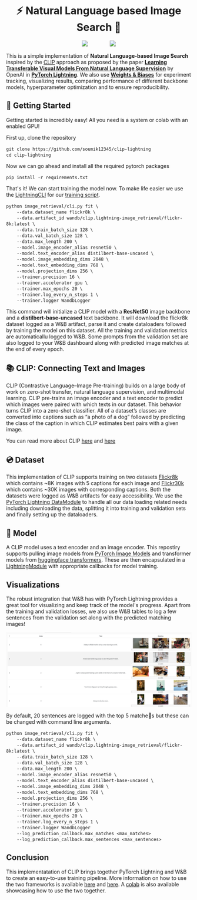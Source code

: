 
# <center>⚡️ Natural Language based Image Search 🐝</center>
<div align="center">
        <img src="https://i.imgur.com/gb6B4ig.png" width="300" /> &nbsp&nbsp&nbsp&nbsp&nbsp&nbsp&nbsp&nbsp&nbsp&nbsp&nbsp&nbsp&nbsp
        <img src="https://camo.githubusercontent.com/e8163d66137a0391b4b9e14f1f8fae8674badbcc0d26cc849815efc751be6a9c/68747470733a2f2f706c2d666c6173682d646174612e73332e616d617a6f6e6177732e636f6d2f6173736574735f6c696768746e696e672f646f63732f696d616765732f6c6f676f732f6c696768746e696e672d61692e706e67" width="300" /> 
</div>

This is a simple implementation of **Natural Language-based Image Search** inspired by the [CLIP](https://openai.com/blog/clip/) approach as proposed by the paper [**Learning Transferable Visual Models From Natural Language Supervision**](https://arxiv.org/abs/2103.00020) by OpenAI in [**PyTorch Lightning**](https://www.pytorchlightning.ai/). We also use [**Weights & Biases**](wandb.ai) for experiment tracking, visualizing results, comparing performance of different backbone models, hyperparameter optimization and to ensure reproducibility.

## 🚀 Getting Started
Getting started is incredibly easy! All you need is a system or colab with an enabled GPU! 

First up, clone the repository
```shell
git clone https://github.com/soumik12345/clip-lightning
cd clip-lightning
```

Now we can go ahead and install all the required pytorch packages

```shell
pip install -r requirements.txt
```

<!-- [Not needed] The script would work without W&B as well but we strongly recommend using it for the best experience. The `wandb` sdk will be installed by the previous command and now you can login to your account.

```shell
wandb login
``` -->

That's it! We can start training the model now. To make life easier we use the [LightningCLI](https://pytorch-lightning.readthedocs.io/en/stable/common/lightning_cli.html) for our [training script](./image_retrieval/cli.py).

```shell
python image_retrieval/cli.py fit \
    --data.dataset_name flickr8k \
    --data.artifact_id wandb/clip.lightning-image_retrieval/flickr-8k:latest \
    --data.train_batch_size 128 \
    --data.val_batch_size 128 \ 
    --data.max_length 200 \
    --model.image_encoder_alias resnet50 \
    --model.text_encoder_alias distilbert-base-uncased \ 
    --model.image_embedding_dims 2048 \
    --model.text_embedding_dims 768 \
    --model.projection_dims 256 \
    --trainer.precision 16 \ 
    --trainer.accelerator gpu \ 
    --trainer.max_epochs 20 \
    --trainer.log_every_n_steps 1 \
    --trainer.logger WandbLogger
```

This command will initialize a CLIP model with a **ResNet50** image backbone and a **distilbert-base-uncased** text backbone. It will download the flickr8k dataset logged as a W&B artifact, parse it and create dataloaders followed by training the model on this dataset. All the training and validation metrics are automaticallu logged to W&B. Some prompts from the validation set are also logged to your W&B dashboard along with predicted image matches at the end of every epoch.

## 📚 CLIP: Connecting Text and Images
CLIP (Contrastive Language–Image Pre-training) builds on a large body of work on zero-shot transfer, natural language supervision, and multimodal learning. CLIP pre-trains an image encoder and a text encoder to predict which images were paired with which texts in our dataset. This behavior turns CLIP into a zero-shot classifier. All of a dataset’s classes are converted into captions such as “a photo of a dog” followed by predicting the class of the caption in which CLIP estimates best pairs with a given image.

You can read more about CLIP [here](https://openai.com/blog/clip/) and [here](https://arxiv.org/abs/2103.00020)

## 💿 Dataset
This implementation of CLIP supports training on two datasets [Flickr8k](https://forms.illinois.edu/sec/1713398) which contains ~8K images with 5 captions for each image and [Flickr30k](https://aclanthology.org/Q14-1006/) which contains ~30K images with corresponding captions. Both the datasets were logged as W&B artifacts for easy accessibility. We use the [PyTorch Lightning DataModule](./image_retrieval/dataloaders/data_module_new.py) to handle all our data loading related needs including downloading the data, splitting it into training and validation sets and finally setting up the dataloaders.

## 🤖 Model
A CLIP model uses a text encoder and an image encoder. This repostiry supports pulling image models from [PyTorch Image Models](https://github.com/rwightman/pytorch-image-models) and transformer models from [huggingface transformers](https://github.com/huggingface/transformers). These are then encapsulated in a [LightningModule](./image_retrieval/models/clip_model.py) with appropriate callbacks for model training.

##  Visualizations
The robust integration that W&B has with PyTorch Lightning provides a great tool for visualizing and keep track of the model's progress. Apart from the training and validation losses, we also use W&B tables to log a few sentences from the validation set along with the predicted matching images!

<img src="./images/wandb_table.png" align="center">

By default, 20 sentences are logged with the top 5 matche🔬s but these can be changed with command line arguments.

```
python image_retrieval/cli.py fit \
    --data.dataset_name flickr8k \
    --data.artifact_id wandb/clip.lightning-image_retrieval/flickr-8k:latest \
    --data.train_batch_size 128 \
    --data.val_batch_size 128 \ 
    --data.max_length 200 \
    --model.image_encoder_alias resnet50 \
    --model.text_encoder_alias distilbert-base-uncased \ 
    --model.image_embedding_dims 2048 \
    --model.text_embedding_dims 768 \
    --model.projection_dims 256 \
    --trainer.precision 16 \ 
    --trainer.accelerator gpu \ 
    --trainer.max_epochs 20 \
    --trainer.log_every_n_steps 1 \
    --trainer.logger WandbLogger
    --log_prediction_callback.max_matches <max_matches>
    --log_prediction_callback.max_sentences <max_sentences>
```

## Conclusion
This implementatation of CLIP brings together PyTorch Lightning and W&B to create an easy-to-use training pipeline. More information on how to use the two frameworks is available [here](https://pytorch-lightning.readthedocs.io/en/stable/extensions/generated/pytorch_lightning.loggers.WandbLogger.html#pytorch_lightning.loggers.WandbLogger) and [here](https://docs.wandb.ai/guides/integrations/lightning). A [colab](https://wandb.me/lightning) is also available showcasing how to use the two together.